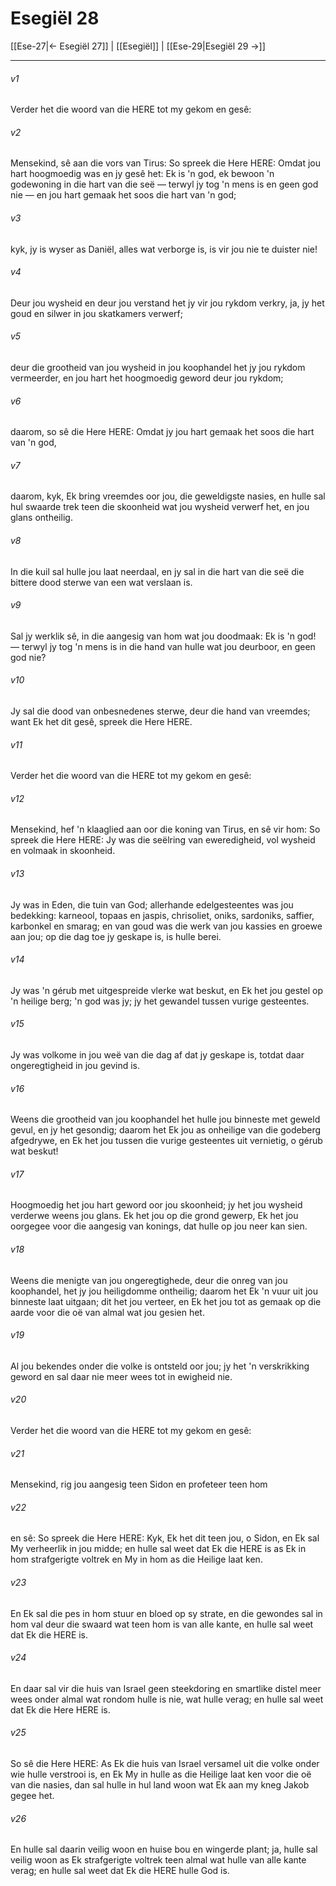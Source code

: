 # Esegiël 28

[[Ese-27|← Esegiël 27]] | [[Esegiël]] | [[Ese-29|Esegiël 29 →]]
***

###### v1
Verder het die woord van die HERE tot my gekom en gesê: 
###### v2
Mensekind, sê aan die vors van Tirus: So spreek die Here HERE: Omdat jou hart hoogmoedig was en jy gesê het: Ek is 'n god, ek bewoon 'n godewoning in die hart van die seë — terwyl jy tog 'n mens is en geen god nie — en jou hart gemaak het soos die hart van 'n god; 
###### v3
kyk, jy is wyser as Daniël, alles wat verborge is, is vir jou nie te duister nie! 
###### v4
Deur jou wysheid en deur jou verstand het jy vir jou rykdom verkry, ja, jy het goud en silwer in jou skatkamers verwerf; 
###### v5
deur die grootheid van jou wysheid in jou koophandel het jy jou rykdom vermeerder, en jou hart het hoogmoedig geword deur jou rykdom; 
###### v6
daarom, so sê die Here HERE: Omdat jy jou hart gemaak het soos die hart van 'n god, 
###### v7
daarom, kyk, Ek bring vreemdes oor jou, die geweldigste nasies, en hulle sal hul swaarde trek teen die skoonheid wat jou wysheid verwerf het, en jou glans ontheilig. 
###### v8
In die kuil sal hulle jou laat neerdaal, en jy sal in die hart van die seë die bittere dood sterwe van een wat verslaan is. 
###### v9
Sal jy werklik sê, in die aangesig van hom wat jou doodmaak: Ek is 'n god! — terwyl jy tog 'n mens is in die hand van hulle wat jou deurboor, en geen god nie? 
###### v10
Jy sal die dood van onbesnedenes sterwe, deur die hand van vreemdes; want Ek het dit gesê, spreek die Here HERE. 
###### v11
Verder het die woord van die HERE tot my gekom en gesê: 
###### v12
Mensekind, hef 'n klaaglied aan oor die koning van Tirus, en sê vir hom: So spreek die Here HERE: Jy was die seëlring van eweredigheid, vol wysheid en volmaak in skoonheid. 
###### v13
Jy was in Eden, die tuin van God; allerhande edelgesteentes was jou bedekking: karneool, topaas en jaspis, chrisoliet, oniks, sardoniks, saffier, karbonkel en smarag; en van goud was die werk van jou kassies en groewe aan jou; op die dag toe jy geskape is, is hulle berei. 
###### v14
Jy was 'n gérub met uitgespreide vlerke wat beskut, en Ek het jou gestel op 'n heilige berg; 'n god was jy; jy het gewandel tussen vurige gesteentes. 
###### v15
Jy was volkome in jou weë van die dag af dat jy geskape is, totdat daar ongeregtigheid in jou gevind is. 
###### v16
Weens die grootheid van jou koophandel het hulle jou binneste met geweld gevul, en jy het gesondig; daarom het Ek jou as onheilige van die godeberg afgedrywe, en Ek het jou tussen die vurige gesteentes uit vernietig, o gérub wat beskut! 
###### v17
Hoogmoedig het jou hart geword oor jou skoonheid; jy het jou wysheid verderwe weens jou glans. Ek het jou op die grond gewerp, Ek het jou oorgegee voor die aangesig van konings, dat hulle op jou neer kan sien. 
###### v18
Weens die menigte van jou ongeregtighede, deur die onreg van jou koophandel, het jy jou heiligdomme ontheilig; daarom het Ek 'n vuur uit jou binneste laat uitgaan; dit het jou verteer, en Ek het jou tot as gemaak op die aarde voor die oë van almal wat jou gesien het. 
###### v19
Al jou bekendes onder die volke is ontsteld oor jou; jy het 'n verskrikking geword en sal daar nie meer wees tot in ewigheid nie. 
###### v20
Verder het die woord van die HERE tot my gekom en gesê: 
###### v21
Mensekind, rig jou aangesig teen Sidon en profeteer teen hom 
###### v22
en sê: So spreek die Here HERE: Kyk, Ek het dit teen jou, o Sidon, en Ek sal My verheerlik in jou midde; en hulle sal weet dat Ek die HERE is as Ek in hom strafgerigte voltrek en My in hom as die Heilige laat ken. 
###### v23
En Ek sal die pes in hom stuur en bloed op sy strate, en die gewondes sal in hom val deur die swaard wat teen hom is van alle kante, en hulle sal weet dat Ek die HERE is. 
###### v24
En daar sal vir die huis van Israel geen steekdoring en smartlike distel meer wees onder almal wat rondom hulle is nie, wat hulle verag; en hulle sal weet dat Ek die Here HERE is. 
###### v25
So sê die Here HERE: As Ek die huis van Israel versamel uit die volke onder wie hulle verstrooi is, en Ek My in hulle as die Heilige laat ken voor die oë van die nasies, dan sal hulle in hul land woon wat Ek aan my kneg Jakob gegee het. 
###### v26
En hulle sal daarin veilig woon en huise bou en wingerde plant; ja, hulle sal veilig woon as Ek strafgerigte voltrek teen almal wat hulle van alle kante verag; en hulle sal weet dat Ek die HERE hulle God is. 
